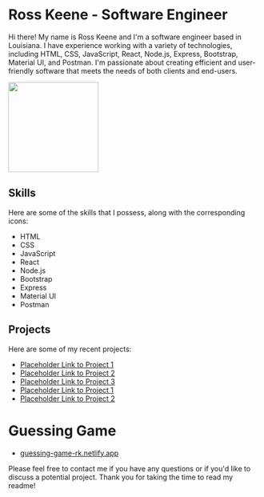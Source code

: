 # Ross Keene - Software Engineer

Hi there! My name is Ross Keene and I'm a software engineer based in Louisiana. I have experience working with a variety of technologies, including HTML, CSS, JavaScript, React, Node.js, Express, Bootstrap, Material UI, and Postman. I'm passionate about creating efficient and user-friendly software that meets the needs of both clients and end-users.


<img height="180em" src="https://github-readme-stats.vercel.app/api?username=CodeNinja202&show_icons=true&hide_border=true&&count_private=true&include_all_commits=true" />


## Skills

Here are some of the skills that I possess, along with the corresponding icons:

- <i class="fab fa-html5"></i> HTML
- <i class="fab fa-css3-alt"></i> CSS
- <i class="fab fa-js-square"></i> JavaScript
- <i class="fab fa-react"></i> React
- <i class="fab fa-node-js"></i> Node.js
- <i class="fab fa-bootstrap"></i> Bootstrap
- <i class="fas fa-tachometer-alt"></i> Express
- <i class="fab fa-angular"></i> Material UI
- <i class="fas fa-file-alt"></i> Postman

## Projects

Here are some of my recent projects:

- [Placeholder Link to Project 1](#)
- [Placeholder Link to Project 2](#)
- [Placeholder Link to Project 3](#)
- [Placeholder Link to Project 1](#)
- [Placeholder Link to Project 2](#)

 # Guessing Game
- [guessing-game-rk.netlify.app](#)

Please feel free to contact me if you have any questions or if you'd like to discuss a potential project. Thank you for taking the time to read my readme!
